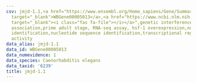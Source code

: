 ```yaml
---
csv: jmjd-1.1,<a href="https://www.ensembl.org/Homo_sapiens/Gene/Summary?db=core;g=WBGene00005013"
  target="_blank">WBGene00005013</a>,<a href="https://www.ncbi.nlm.nih.gov/pubmed/30894454"
  target="_blank"><i class="fas fa-file"></i></a>",genetic interference,functional
  association,prime adult stage, RNA-seq assay, hsf-1 overexpression,nucleotide sequence
  identification,nucleotide sequence identification,transcriptional regulation,up-regulates
  activity
data_alias: jmjd-1.1
data_id: WBGene00005013
data_numevidence: 1
data_species: Caenorhabditis elegans
data_taxid: '6239'
title: jmjd-1.1
---
```

